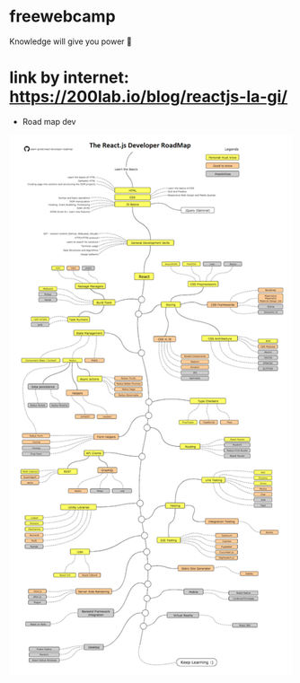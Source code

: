 # freewebcamp
Knowledge will give you power 🌱

# link by internet: https://200lab.io/blog/reactjs-la-gi/
* Road map dev
<img src="https://raw.githubusercontent.com/TranNgocTam-19211TT2494/php__websocket__ratchet/master_v1/reactjs_roadmap.png">
